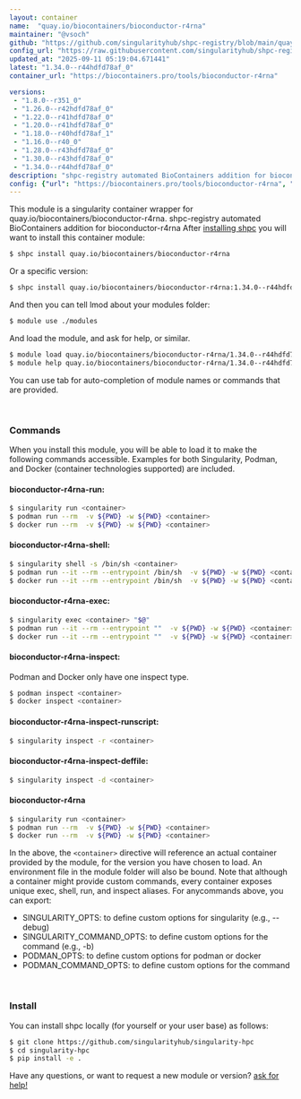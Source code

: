 ```yaml
---
layout: container
name:  "quay.io/biocontainers/bioconductor-r4rna"
maintainer: "@vsoch"
github: "https://github.com/singularityhub/shpc-registry/blob/main/quay.io/biocontainers/bioconductor-r4rna/container.yaml"
config_url: "https://raw.githubusercontent.com/singularityhub/shpc-registry/main/quay.io/biocontainers/bioconductor-r4rna/container.yaml"
updated_at: "2025-09-11 05:19:04.671441"
latest: "1.34.0--r44hdfd78af_0"
container_url: "https://biocontainers.pro/tools/bioconductor-r4rna"

versions:
 - "1.8.0--r351_0"
 - "1.26.0--r42hdfd78af_0"
 - "1.22.0--r41hdfd78af_0"
 - "1.20.0--r41hdfd78af_0"
 - "1.18.0--r40hdfd78af_1"
 - "1.16.0--r40_0"
 - "1.28.0--r43hdfd78af_0"
 - "1.30.0--r43hdfd78af_0"
 - "1.34.0--r44hdfd78af_0"
description: "shpc-registry automated BioContainers addition for bioconductor-r4rna"
config: {"url": "https://biocontainers.pro/tools/bioconductor-r4rna", "maintainer": "@vsoch", "description": "shpc-registry automated BioContainers addition for bioconductor-r4rna", "latest": {"1.34.0--r44hdfd78af_0": "sha256:a51ee44f4c8058a5d304653ddafec25519c720c2b3d9999b0677e00fe892134e"}, "tags": {"1.8.0--r351_0": "sha256:be2f058a061dd685c12cff9e339521d15162fff97217032ae5b6684ca8bd144c", "1.26.0--r42hdfd78af_0": "sha256:27d61714ed25334386803cc1f02e4f28d56736f48a5d6b0d5632b98af771690f", "1.22.0--r41hdfd78af_0": "sha256:9add2f6ece2d5b88922b86ad44d44bb415ca964206d8c9e74e4061fc481e93e7", "1.20.0--r41hdfd78af_0": "sha256:805df30143babe9003b2fb83f5c329ac1b72fa336ca6143f9471a15ac3a64ee3", "1.18.0--r40hdfd78af_1": "sha256:8f944e089a9f422430f5ed598dbdeab74f3f8cada81f52533add43251ce15c6f", "1.16.0--r40_0": "sha256:959727ff43fe3e00785b351873486eff2e6112caae30b502189f16358ea347d6", "1.28.0--r43hdfd78af_0": "sha256:278bedc7aad243946fc19622f5590a93b0cddd14a6a365b922d8bc2531197717", "1.30.0--r43hdfd78af_0": "sha256:395e3a8f63a22dfcd6020d64b0014fc67a392fa47cbb7f816f31f060abcb711e", "1.34.0--r44hdfd78af_0": "sha256:a51ee44f4c8058a5d304653ddafec25519c720c2b3d9999b0677e00fe892134e"}, "docker": "quay.io/biocontainers/bioconductor-r4rna"}
---
```


This module is a singularity container wrapper for quay.io/biocontainers/bioconductor-r4rna.
shpc-registry automated BioContainers addition for bioconductor-r4rna
After [installing shpc](#install) you will want to install this container module:


```bash
$ shpc install quay.io/biocontainers/bioconductor-r4rna
```

Or a specific version:

```bash
$ shpc install quay.io/biocontainers/bioconductor-r4rna:1.34.0--r44hdfd78af_0
```

And then you can tell lmod about your modules folder:

```bash
$ module use ./modules
```

And load the module, and ask for help, or similar.

```bash
$ module load quay.io/biocontainers/bioconductor-r4rna/1.34.0--r44hdfd78af_0
$ module help quay.io/biocontainers/bioconductor-r4rna/1.34.0--r44hdfd78af_0
```

You can use tab for auto-completion of module names or commands that are provided.

<br>

### Commands

When you install this module, you will be able to load it to make the following commands accessible.
Examples for both Singularity, Podman, and Docker (container technologies supported) are included.

#### bioconductor-r4rna-run:

```bash
$ singularity run <container>
$ podman run --rm  -v ${PWD} -w ${PWD} <container>
$ docker run --rm  -v ${PWD} -w ${PWD} <container>
```

#### bioconductor-r4rna-shell:

```bash
$ singularity shell -s /bin/sh <container>
$ podman run --it --rm --entrypoint /bin/sh  -v ${PWD} -w ${PWD} <container>
$ docker run --it --rm --entrypoint /bin/sh  -v ${PWD} -w ${PWD} <container>
```

#### bioconductor-r4rna-exec:

```bash
$ singularity exec <container> "$@"
$ podman run --it --rm --entrypoint ""  -v ${PWD} -w ${PWD} <container> "$@"
$ docker run --it --rm --entrypoint ""  -v ${PWD} -w ${PWD} <container> "$@"
```

#### bioconductor-r4rna-inspect:

Podman and Docker only have one inspect type.

```bash
$ podman inspect <container>
$ docker inspect <container>
```

#### bioconductor-r4rna-inspect-runscript:

```bash
$ singularity inspect -r <container>
```

#### bioconductor-r4rna-inspect-deffile:

```bash
$ singularity inspect -d <container>
```



#### bioconductor-r4rna

```bash
$ singularity run <container>
$ podman run --rm  -v ${PWD} -w ${PWD} <container>
$ docker run --rm  -v ${PWD} -w ${PWD} <container>
```


In the above, the `<container>` directive will reference an actual container provided
by the module, for the version you have chosen to load. An environment file in the
module folder will also be bound. Note that although a container
might provide custom commands, every container exposes unique exec, shell, run, and
inspect aliases. For anycommands above, you can export:

 - SINGULARITY_OPTS: to define custom options for singularity (e.g., --debug)
 - SINGULARITY_COMMAND_OPTS: to define custom options for the command (e.g., -b)
 - PODMAN_OPTS: to define custom options for podman or docker
 - PODMAN_COMMAND_OPTS: to define custom options for the command

<br>

### Install

You can install shpc locally (for yourself or your user base) as follows:

```bash
$ git clone https://github.com/singularityhub/singularity-hpc
$ cd singularity-hpc
$ pip install -e .
```

Have any questions, or want to request a new module or version? [ask for help!](https://github.com/singularityhub/singularity-hpc/issues)